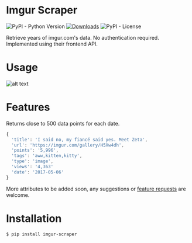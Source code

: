 # Imgur Scraper
![PyPI - Python Version](https://img.shields.io/pypi/pyversions/imgur-scraper) [![Downloads](https://pepy.tech/badge/imgur-scraper)](https://pepy.tech/project/imgur-scraper) ![PyPI - License](https://img.shields.io/pypi/l/imgur-scraper)

Retrieve years of imgur.com's data. No authentication required. Implemented using their frontend API.

# Usage
![alt text](https://i.imgur.com/JsLWD8e.gif)

# Features

Returns close to 500 data points for each date.

```javascript
{
  'title': 'I said no, my fiancé said yes. Meet Zeta', 
  'url': 'https://imgur.com/gallery/H5Xw4dh', 
  'points': '5,996', 
  'tags': 'aww,kitten,kitty', 
  'type': 'image', 
  'views': '4,363'
  'date': '2017-05-06'
}
```
More attributes to be added soon, any suggestions or [feature requests](https://github.com/saadmanrafat/imgur-scraper/issues) are welcome. 

# Installation
```
$ pip install imgur-scraper
```

